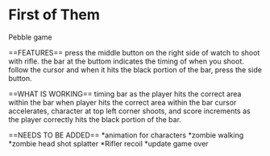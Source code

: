 First of Them
===========

Pebble game

==FEATURES==
press the middle button on the right side of watch to shoot with rifle.
the bar at the buttom indicates the timing of when you shoot.
follow the cursor and when it hits the black portion of the bar, press the side button.

==WHAT IS WORKING==
timing bar
 as the player hits the correct area within the bar
 when player hits the correct area within the bar
cursor accelerates, character at top left corner shoots, and score increments as the player correctly hits the black portion
of the bar.

==NEEDS TO BE ADDED==
*animation for characters
*zombie walking
*zombie head shot splatter
*Rifler recoil
*update game over
